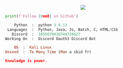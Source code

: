 </p>
    <p align="center">
  <img src="https://discord.c99.nl/widget/theme-4/1055679428744728627.png"/>
</p>

```python
print(f'Follow {0mm8} on Github')
```

```python
    Python  :  python 3.9.13
 Languages  :  Python, Java, Js, Batch, C, HTML/CSS
   Discord  :  1055679428744728627
Working On  :  Discord Oauth3 Discord Bot
```

```Ruby
    OS  :  Kali Linux
Doxxed  :  To Many Time (Man a skid fr)
```

```json
Knowledge is power.
```







<!-- ShareThis BEGIN --><div class="sharethis-inline-follow-buttons"></div><!-- ShareThis END -->
